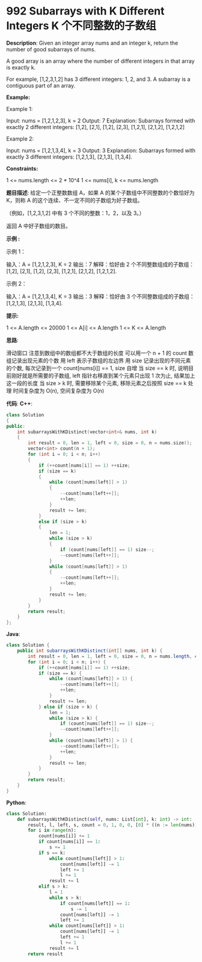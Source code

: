 # 992 Subarrays with K Different Integers K 个不同整数的子数组

__Description__:
Given an integer array nums and an integer k, return the number of good subarrays of nums.

A good array is an array where the number of different integers in that array is exactly k.

For example, [1,2,3,1,2] has 3 different integers: 1, 2, and 3.
A subarray is a contiguous part of an array.

__Example:__

Example 1:

Input: nums = [1,2,1,2,3], k = 2
Output: 7
Explanation: Subarrays formed with exactly 2 different integers: [1,2], [2,1], [1,2], [2,3], [1,2,1], [2,1,2], [1,2,1,2]

Example 2:

Input: nums = [1,2,1,3,4], k = 3
Output: 3
Explanation: Subarrays formed with exactly 3 different integers: [1,2,1,3], [2,1,3], [1,3,4].

__Constraints:__

1 <= nums.length <= 2 * 10^4
1 <= nums[i], k <= nums.length

__题目描述__:
给定一个正整数数组 A，如果 A 的某个子数组中不同整数的个数恰好为 K，则称 A 的这个连续、不一定不同的子数组为好子数组。

（例如，[1,2,3,1,2] 中有 3 个不同的整数：1，2，以及 3。）

返回 A 中好子数组的数目。

__示例 :__

示例 1：

输入：A = [1,2,1,2,3], K = 2
输出：7
解释：恰好由 2 个不同整数组成的子数组：[1,2], [2,1], [1,2], [2,3], [1,2,1], [2,1,2], [1,2,1,2].

示例 2：

输入：A = [1,2,1,3,4], K = 3
输出：3
解释：恰好由 3 个不同整数组成的子数组：[1,2,1,3], [2,1,3], [1,3,4].

__提示:__

1 <= A.length <= 20000
1 <= A[i] <= A.length
1 <= K <= A.length

__思路__:

滑动窗口
注意到数组中的数组都不大于数组的长度
可以用一个 n + 1 的 count 数组记录出现元素的个数
用 left 表示子数组的左边界
用 size 记录出现的不同元素的个数, 每次记录到一个 count[nums[i]] == 1, size 自增
当 size == k 时, 说明目前刚好就是所需要的子数组, left 指针右移直到某个元素只出现 1 次为止, 结果加上这一段的长度
当 size > k 时, 需要移除某个元素, 移除元素之后按照 size == k 处理
时间复杂度为 O(n), 空间复杂度为 O(n)

__代码__:
__C++__:

```C++
class Solution 
{
public:
    int subarraysWithKDistinct(vector<int>& nums, int k) 
    {
        int result = 0, len = 1, left = 0, size = 0, n = nums.size();
        vector<int> count(n + 1);
        for (int i = 0; i < n; i++) 
        {
            if (++count[nums[i]] == 1) ++size;
            if (size == k) 
            {
                while (count[nums[left]] > 1) 
                {
                    --count[nums[left++]];
                    ++len;
                }
                result += len;
            } 
            else if (size > k) 
            {
                len = 1;
                while (size > k) 
                {
                    if (count[nums[left]] == 1) size--;
                    --count[nums[left++]];
                }
                while (count[nums[left]] > 1) 
                {
                    --count[nums[left++]];
                    ++len;
                }
                result += len; 
            }
        }
        return result;
    }
};
```

__Java__:

```Java
class Solution {
    public int subarraysWithKDistinct(int[] nums, int k) {
        int result = 0, len = 1, left = 0, size = 0, n = nums.length, count[] = new int[n + 1];
        for (int i = 0; i < n; i++) {
            if (++count[nums[i]] == 1) ++size;
            if (size == k) {
                while (count[nums[left]] > 1) {
                    --count[nums[left++]];
                    ++len;
                }
                result += len;
            } else if (size > k) {
                len = 1;
                while (size > k) {
                    if (count[nums[left]] == 1) size--;
                    --count[nums[left++]];
                }
                while (count[nums[left]] > 1) {
                    --count[nums[left++]];
                    ++len;
                }
                result += len; 
            }
        }
        return result;
    }
}
```

__Python__:

```Python
class Solution:
    def subarraysWithKDistinct(self, nums: List[int], k: int) -> int:
        result, l, left, s, count = 0, 1, 0, 0, [0] * ((n := len(nums)) + 1)
        for i in range(n):
            count[nums[i]] += 1
            if count[nums[i]] == 1:
                s += 1
            if s == k:
                while count[nums[left]] > 1:
                    count[nums[left]] -= 1
                    left += 1
                    l += 1
                result += l
            elif s > k:
                l = 1
                while s > k:
                    if count[nums[left]] == 1:
                        s -= 1
                    count[nums[left]] -= 1
                    left += 1
                while count[nums[left]] > 1:
                    count[nums[left]] -= 1
                    left += 1
                    l += 1
                result += l
        return result
```
